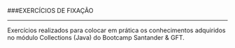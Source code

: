 ###EXERCÍCIOS DE FIXAÇÃO
<hr>
Exercícios realizados para colocar em prática os conhecimentos adquiridos no módulo Collections (Java) do Bootcamp Santander & GFT.
